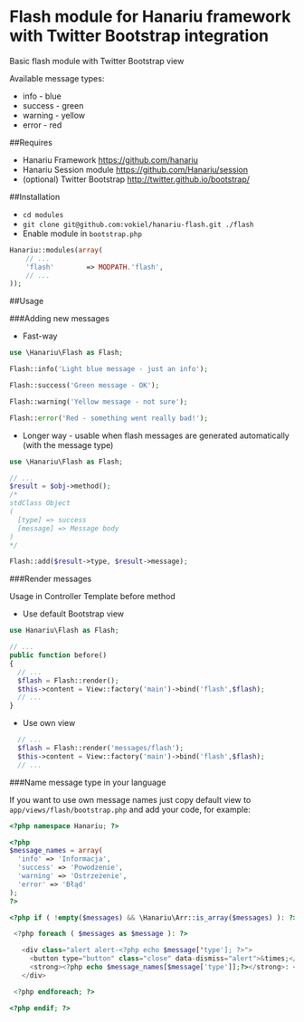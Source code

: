 Flash module for Hanariu framework with Twitter Bootstrap integration
===========================================

Basic flash module with Twitter Bootstrap view

Available message types:

* info - blue
* success - green
* warning - yellow
* error - red

##Requires
* Hanariu Framework https://github.com/hanariu
* Hanariu Session module https://github.com/Hanariu/session
* (optional) Twitter Bootstrap http://twitter.github.io/bootstrap/


##Installation
* `cd modules`
* `git clone git@github.com:vokiel/hanariu-flash.git ./flash`
* Enable module in `bootstrap.php`

```php
Hanariu::modules(array(
    // ...
    'flash'        => MODPATH.'flash',
    // ...
));
```

##Usage

###Adding new messages
* Fast-way

```php
use \Hanariu\Flash as Flash;

Flash::info('Light blue message - just an info');

Flash::success('Green message - OK');

Flash::warning('Yellow message - not sure');

Flash::error('Red - something went really bad!');
```

* Longer way - usable when flash messages are generated automatically (with the message type)

```php
use \Hanariu\Flash as Flash;

// ...
$result = $obj->method();
/*
stdClass Object
(
  [type] => success
  [message] => Message body
)
*/

Flash::add($result->type, $result->message);
```

###Render messages

Usage in Controller Template before method

* Use default Bootstrap view

```php
use Hanariu\Flash as Flash;

// ...
public function before()
{
  // ...
  $flash = Flash::render();
  $this->content = View::factory('main')->bind('flash',$flash);
  // ...
}
```

* Use own view

```php
  // ...
  $flash = Flash::render('messages/flash');
  $this->content = View::factory('main')->bind('flash',$flash);
  // ...
```

###Name message type in your language

If you want to use own message names just copy default view to `app/views/flash/bootstrap.php` and add your code, for example:
```php
<?php namespace Hanariu; ?>

<?php
$message_names = array(
  'info' => 'Informacja',
  'success' => 'Powodzenie',
  'warning' => 'Ostrzeżenie',
  'error' => 'Błąd'
);
?>

<?php if ( !empty($messages) && \Hanariu\Arr::is_array($messages) ): ?>

 <?php foreach ( $messages as $message ): ?>

   <div class="alert alert-<?php echo $message['type']; ?>">
     <button type="button" class="close" data-dismiss="alert">&times;</button>
     <strong><?php echo $message_names[$message['type']];?></strong>: <?php echo $message['message']; ?>
   </div>

 <?php endforeach; ?>

<?php endif; ?>
```
